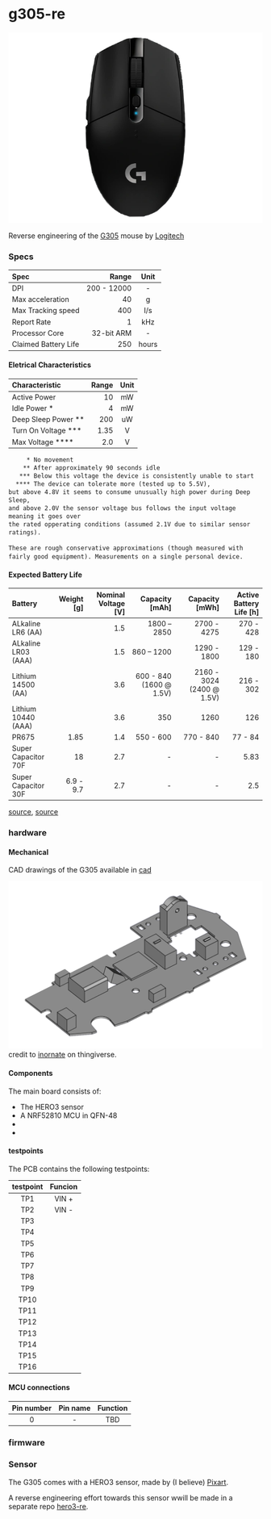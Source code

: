 # g305-re

![g305](assets/g305.png)

Reverse engineering of the [G305](https://www.logitechg.com/en-us/products/gaming-mice/g305-lightspeed-wireless-gaming-mouse.910-005280.html) mouse by [Logitech](https://www.logitech.com/en-us)

### Specs

| Spec | Range | Unit |
|:--|--:|:-:|
| DPI | 200 - 12000 | - |
| Max acceleration | 40 | g |
| Max Tracking speed | 400 | I/s |
| Report Rate | 1 | kHz |
| Processor Core | 32-bit ARM | - |
| Claimed Battery Life | 250 | hours |

#### Eletrical Characteristics


| Characteristic | Range | Unit |
|:--|--:|:-:|
| Active Power | 10 | mW |
| Idle Power * | 4 | mW |
| Deep Sleep Power ** | 200 | uW |
| Turn On Voltage *** | 1.35 | V |
| Max Voltage **** | 2.0 | V |

```
     * No movement
    ** After approximately 90 seconds idle 
   *** Below this voltage the device is consistently unable to start
  **** The device can tolerate more (tested up to 5.5V), 
but above 4.8V it seems to consume unusually high power during Deep Sleep, 
and above 2.0V the sensor voltage bus follows the input voltage meaning it goes over 
the rated opperating conditions (assumed 2.1V due to similar sensor ratings).
```
`These are rough conservative approximations (though measured with fairly good equipment). Measurements on a single personal device.`

#### Expected Battery Life

| Battery | Weight [g] | Nominal Voltage [V] | Capacity [mAh] | Capacity [mWh] | Active Battery Life [h] |
|:--|--:|--:|--:|--:|--:|
| ALkaline LR6 (AA) | | 1.5 | 1800 – 2850 | 2700 - 4275 | 270 - 428 |
| ALkaline LR03 (AAA) | | 1.5 | 860 – 1200 | 1290 - 1800 | 129 - 180 |
| Lithium 14500 (AA) | | 3.6 | 600 - 840 (1600 @ 1.5V) | 2160 - 3024 (2400 @ 1.5V) | 216 - 302 |
| Lithium 10440 (AAA) | | 3.6 | 350 | 1260 | 126 |
| PR675 | 1.85 | 1.4 | 550 - 600 | 770 - 840 | 77 - 84 |
| Super Capacitor 70F | 18 | 2.7 | - | - | 5.83 |
| Super Capacitor 30F | 6.9 - 9.7 | 2.7 | - | - | 2.5 |

[source](https://en.wikipedia.org/wiki/AAA_battery), [source](https://en.wikipedia.org/wiki/AA_battery)

### hardware

#### Mechanical

CAD drawings of the G305 available in [cad](cad/)

![g305_pcb](assets/g305_pcb_cad.png)
credit to [inornate](https://www.thingiverse.com/inornate) on thingiverse.

#### Components

The main board consists of:

 - The HERO3 sensor
 - A NRF52810 MCU in QFN-48
 -
 -

#### testpoints

The PCB contains the following testpoints:

testpoint | Funcion
:---: | :---:
TP1 | VIN +
TP2 | VIN -
TP3 | 
TP4 | 
TP5 | 
TP6 | 
TP7 | 
TP8 | 
TP9 | 
TP10 | 
TP11 | 
TP12 | 
TP13 | 
TP14 | 
TP15 | 
TP16 | 

#### MCU connections

Pin number | Pin name | Function
:---: | :---: | :---:
0 | - | TBD

### firmware


### Sensor

The G305 comes with a HERO3 sensor, made by (I believe) [Pixart](https://www.pixart.com/index/).

A reverse engineering effort towards this sensor wwill be made in a separate repo [hero3-re](https://github.com/perigoso/hero3-re).


